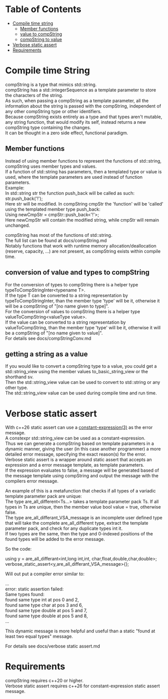 # Table of Contents
- [Compile time string](#Compile-time-String)
	- [Member functions](#Member-functions)
	- [value to compString](#conversion-of-value-and-types-to-compString)
	- [compString to value](#getting-a-string-as-a-value)
- [Verbose static assert](#Verbose-static-assert)
- [Requirements](#Requirements) 
# Compile time String

compString is a type that mimics std::string.<br>
compString has a std::integerSequence as a template parameter to store the characters of the string.<br>
As such, when passing a compString as a template parameter, all the information about the string is passed with the compString, independent of any other compString type or other identifiers.<br>
Because compString exists entirely as a type and that types aren't mutable, any string function, that would modify its self, instead returns a new compString type containing the changes.<br>
It can be thought in a zero side effect, functional paradigm.<br>


## Member functions
Instead of using member functions to represent the functions of std::string, compString uses member types and values.<br>
If a function of std::string has parameters, then a templated type or value is used, where the template parameters are used instead of function parameters.<br>
Example:<br>
In std::string str the function push_back will be called as such:<br>
str.push_back('!');<br>
Here str will be modified.
In compString cmpStr the 'function' will be 'called' using the templated member type push_back:<br>
Using newCmpStr = cmpStr::push_back\<'!'>;<br>
Here newCmpStr will contain the modified string, while cmpStr will remain unchanged.<br>

compString has most of the functions of std::string.<br>
The full list can be found at docs/compString.md<br>
Notably functions that work with runtime memory allocation/deallocation (reserve, capacity, ...) are not present, as compString exists within compile time.<br>

## conversion of value and types to compString
For the conversion of types to compString there is a helper type typeToCompStringInter\<typename T>.<br>
If the type T can be converted to a string representation by typeToCompStringInter, than the member type 'type' will be it, 
otherwise it will be a compString of "[no name given to type]".<br>
For the conversion of values to compString there is a helper type valueToCompString\<valueType value>.<br>
If the value can be converted to a string representation by valueToCompString, than the member type 'type' will be it,
otherwise it will be a compString of "[no name given to value]".<br>
For details see docs/compStringConv.md<br>


## getting a string as a value
If you would like to convert a compString type to a value, you could get a std::string_view using the member values to_basic_string_view or the shorthand sv.<br>
Then the std::string_view value can be used to convert to std::string or any other type.<br>
The std::string_view value can be used during compile time and run time.<br>


# Verbose static assert
With c++26 static assert can use a [constant-expression(3)](https://en.cppreference.com/w/cpp/language/static_assert) as the error message.<br>
A constexpr std::string_view can be used as a constant-expression.<br>
Thus we can generate a compString based on template parameters in a dynamic manner, giving the user (in this case another programmer) a more detailed error message, specifying the exact reason(s) for the error.<br>
Verbose static assert is a wrapper around static assert that accepts an expression and a error message template, as template parameters.<br>
If the expression evaluates to false, a message will be generated based of the message template using compString and output the message with the compilers error message.<br>

An example of this is a metafunction that checks if all types of a variadic template parameter pack are unique:<br>
The type are_all_different<Ts...> takes a template parameter pack Ts. If all types in Ts are unique, then the member value bool value = true, otherwise false.<br>
The type are_all_differant_VSA_message is an incomplete user defined type that will take the complete are_all_different type, extract the template parameter pack, and check for any duplicate types int it.<br>
If two types are the same, then the type and 0-indexed positions of the found types will be added to the error message.<br>

So the code:<br>

using y = are_all_differant\<int,long int,int, char,float,double,char,double>;<br>
verbose_static_assert\<y,are_all_differant_VSA_message>{};<br>

Will out put a compiler error similar to:<br>

...<br>
error: static assertion failed:<br>
Same types found:<br>
found same type int at pos 0 and 2,<br> 
found same type char at pos 3 and 6, <br>
found same type double at pos 5 and 7, <br>
found same type double at pos 5 and 8, <br>
...<br>

This dynamic message is more helpful and useful than a static "found at least two equal types" message.<br>

For details see docs/verbose static assert.md<br>

# Requirements 
compString requires c++20 or higher.<br>
Verbose static assert requires c++26 for constant-expression static assert message.<br> 



  
